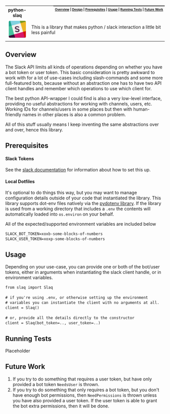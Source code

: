<table>
  <tr><th><strong>python-slaq</strong></th>
    <th style="padding:0px 5px;text-align:right;float:right;">
      <small><small>
      <a href=#overview>Overview</a> |
      <a href=#overview>Design</a> |
      <a href=#prerequisites>Prerequisites</a> |
      <a href=#usage>Usage</a> |
      <a href=#running-tests>Running Tests</a> |
      <a href=#future-work>Future Work</a>
      </small><small>
    </th>
  </tr>
  <tr>
    <td width=15%><img src=img/icon.png style="width:150px"></td>
    <td>
    This is a library that makes python / slack interaction a little bit less painful
    </td>
  </tr>
</table>

## Overview

The Slack API limits all kinds of operations depending on whether you have a bot token or user token.  This basic consideration is pretty awkward to work with for a lot of use-cases including slash-commands and some more full-featured bots, because without an abstraction one has to have two API client handles and remember which operations to use which client for.

The best python API-wrapper I could find is also a very low-level interface, providing no useful abstractions for working with channels, users, etc.  Working IDs for channels/users in some places but then with human-friendly names in other places is also a common problem.  

All of this stuff usually means I keep inventing the same abstractions over and over, hence this library.

## Prerequisites

#### Slack Tokens

See the [slack documentation](#) for information about how to set this up.

#### Local Dotfiles

It's optional to do things this way, but you may want to manage configuration details outside of your code that instantiated the library.  This library supports dot-env files natively via the [pydotenv library](#).  If the library is used from a working directory that includes a `.env` the contents will automatically loaded into `os.environ` on your behalf.  

All of the expected/supported environment variables are included below

```
SLACK_BOT_TOKEN=xoxb-some-blocks-of-numbers
SLACK_USER_TOKEN=xoxp-some-blocks-of-numbers
```

## Usage

Depending on your use-case, you can provide one or both of the bot/user tokens, either in arguments when instantiating the slack client handle, or in environment variables.

```
from slaq import Slaq

# if you're using .env, or otherwise setting up the environment  
# variables you can instantiate the client with no arguments at all.
client = Slaq()

# or, provide all the details directly to the constructor
client = Slaq(bot_token=.., user_token=..)
```

## Running Tests

Placeholder

## Future Work

1. If you try to do something that requires a user token, but have only provided a bot token `NeedsUser` is thrown.
1. If you try to do something that only requires a bot token, but you don't have enough bot permissions, then `NeedPermissions` is thrown unless you have also provided a user token.  If the user token is able to grant the bot extra permissions, then it will be done.
